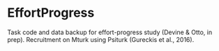 # EffortProgress
Task code and data backup for effort-progress study (Devine &amp; Otto, in prep). Recruitment on Mturk using Psiturk (Gureckis et al., 2016). 
